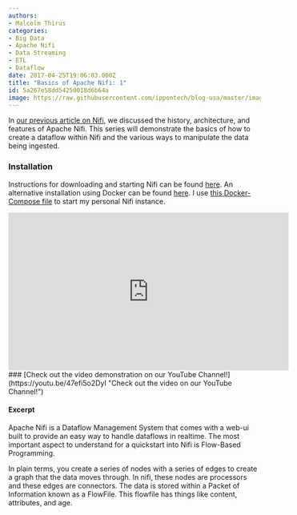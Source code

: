```yaml
---
authors:
- Malcolm Thirus
categories:
- Big Data
- Apache Nifi
- Data Streaming
- ETL
- Dataflow
date: 2017-04-25T19:06:03.000Z
title: "Basics of Apache Nifi: 1"
id: 5a267e58dd54250018d6b64a
image: https://raw.githubusercontent.com/ippontech/blog-usa/master/images/2017/04/Nifi-Vlog-Slides-from-Olivia--4-.jpg
---
```


In [our previous article on Nifi](/why-nifi-2), we discussed the history, architecture, and features of Apache Nifi. This series will demonstrate the basics of how to create a dataflow within Nifi and the various ways to manipulate the data being ingested.
### Installation
Instructions for downloading and starting Nifi can be found [here](https://nifi.apache.org/docs/nifi-docs/html/getting-started.html#downloading-and-installing-nifi).
An alternative installation using Docker can be found [here](https://hub.docker.com/r/mkobit/nifi/).
I use [this Docker-Compose file](https://github.com/mal-virus/dockerfiles/blob/master/nifi/nifi-solo.yml) to start my personal Nifi instance.

<iframe width="560" height="315" src="https://www.youtube.com/embed/47efi5o2DyI?rel=0" frameborder="0" allowfullscreen></iframe>
### [Check out the video demonstration on our YouTube Channel!](https://youtu.be/47efi5o2DyI "Check out the video on our YouTube Channel!")

#### Excerpt
Apache Nifi is a Dataflow Management System that comes with a web-ui built to provide an easy way to handle dataflows in realtime. The most important aspect to understand for a quickstart into Nifi is Flow-Based Programming.

In plain terms, you create a series of nodes with a series of edges to create a graph that the data moves through. In nifi, these nodes are processors and these edges are connectors. The data is stored within a Packet of Information known as a FlowFile. This flowfile has things like content, attributes, and age.
